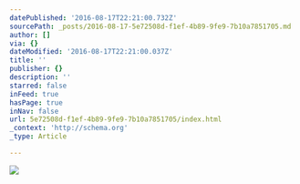 ```yaml
---
datePublished: '2016-08-17T22:21:00.732Z'
sourcePath: _posts/2016-08-17-5e72508d-f1ef-4b89-9fe9-7b10a7851705.md
author: []
via: {}
dateModified: '2016-08-17T22:21:00.037Z'
title: ''
publisher: {}
description: ''
starred: false
inFeed: true
hasPage: true
inNav: false
url: 5e72508d-f1ef-4b89-9fe9-7b10a7851705/index.html
_context: 'http://schema.org'
_type: Article

---
```

![](https://the-grid-user-content.s3-us-west-2.amazonaws.com/ea239063-12cc-47df-acad-d8813e8a0bf7.jpg)